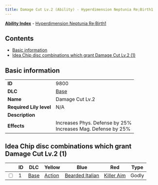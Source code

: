 ```yaml
---
title: Damage Cut Lv.2 (Ability) - Hyperdimension Neptunia Re;Birth1
---
```


[**Ability Index**](/neptunia/rb1/ability/index.html) - [Hyperdimension Neptunia Re;Birth1](/neptunia/rb1)

## Contents

- [Basic information](#basic-information)
- [Idea Chip disc combinations which grant Damage Cut Lv.2 (1)](#idea-chip-disc-combinations-which-grant-damage-cut-lv2-1)

## Basic information

|   |   |
| -- | -- |
| **ID** | 9800
**DLC** | [Base](/neptunia/rb1/dlc/1-base.html)
**Name** | Damage Cut Lv.2
**Required Lily level** | N/A
**Description** | 
**Effects** | Increases Phys. Defense by 25%<br />Increases Mag. Defense by 25% |


## Idea Chip disc combinations which grant Damage Cut Lv.2 (1)

|    | ID | DLC | Yellow | Blue | Red | Type |
| -- | -- | --- | ------ | ---- | --- | ---- |
| <input type="checkbox" id="rb1-item-1-1" class="trackbox" /> | 1 | [Base](/neptunia/rb1/dlc/1-base.html) | [Action](/neptunia/rb1/item/1-5046-action.html) | [Bearded Italian](/neptunia/rb1/item/1-5059-bearded-italian.html) | [Killer Aim](/neptunia/rb1/item/1-5155-killer-aim.html) | Godly |
